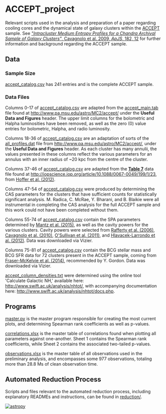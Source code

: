 # ACCEPT_project #

Relevant scripts used in the analysis and preparation of a paper regarding cooling cores and the dynamical state of galaxy clusters within the [ACCEPT](https://web.pa.msu.edu/astro/MC2/accept/) sample. See [*"Intracluster Medium Entropy Profiles for a Chandra Archival Sample of Galaxy Clusters"*, Cavagnolo et al. 2009, *ApJS*, 182, 12](http://adsabs.harvard.edu/abs/2009ApJS..182...12C) for further information and background regarding the ACCEPT sample.

## Data ##

### Sample Size ###

[accept_catalog.csv](accept_catalog.csv) has 241 entries and is the complete ACCEPT sample.

### Data Files ###

Columns 0-17 of [accept_catalog.csv](accept_catalog.csv) are adapted from the [accept_main.tab](https://web.pa.msu.edu/astro/MC2/accept/accept_main.tab) file found at http://www.pa.msu.edu/astro/MC2/accept/ under the **Useful Data and Figures** header. The upper limit columns for the bolometric and Halpha luminosities have been removed, as well as the zero (0) value entries for bolometric, Halpha, and radio luminosity.

Columns 18-36 of [accept_catalog.csv](accept_catalog.csv) are an adaptation of sorts of the [all_profiles.dat](https://web.pa.msu.edu/astro/MC2/accept/data/all_profiles.dat) file from http://www.pa.msu.edu/astro/MC2/accept/, under the **Useful Data and Figures** header. As each cluster has many annulii, the values presented in these columns reflect the various parameters for an annulus with an inner radius of ~20 kpc from the centre of the cluster.

Columns 37-46 of [accept_catalog.csv](accept_catalog.csv) are adapted from the [**Table 7**](http://iopscience.iop.org/0067-0049/199/1/23/suppdata/apjs420668t7_mrt.txt) data file found at http://iopscience.iop.org/article/10.1088/0067-0049/199/1/23, from [Hoffer et al. (2012)](http://adsabs.harvard.edu/abs/2012ApJS..199...23H).

Columns 47-54 of [accept_catalog.csv](accept_catalog.csv) were produced by determining the CAS parameters for the clusters that have sufficient counts for statistically significant analysis. M. Radica, C. McRae, Y. Bharani, and B. Blaikie were all instrumental in completing the CAS analysis for the full ACCEPT sample and this work could not have been completed without them.

Columns 55-74 of [accept_catalog.csv](accept_catalog.csv) contain the SPA parameters determined by [Mantz et al. (2015)](http://adsabs.harvard.edu/abs/2015MNRAS.449..199M), as well as the cavity powers for the various clusters. Cavity powers were selected from [Rafferty et al. (2006)](http://adsabs.harvard.edu/abs/2006ApJ...652..216R), [Cavagnolo et al. (2010)](http://adsabs.harvard.edu/abs/2010ApJ...720.1066C), [O'Sullivan et al. (2011)](http://adsabs.harvard.edu/abs/2011ApJ...735...11O), and [Hlavacek-Larrondo et al. (2012)](http://adsabs.harvard.edu/abs/2012MNRAS.421.1360H). Data was downloaded via Vizier.

Columns 75-81 of [accept_catalog.csv](accept_catalog.csv) contain the BCG stellar mass and BCG SFR data for 72 clusters present in the ACCEPT sample, coming from [Fraser-McKelvie et al. (2014)](http://adsabs.harvard.edu/abs/2014MNRAS.444L..63F), recommended by Y. Gordon. Data was downloaded via Vizier.

[accept_column_densities.txt](accept_column_densities.txt) were determined using the online tool 'Calculate Galactic NH,' available here: http://www.swift.ac.uk/analysis/nhtot/, with accompanying documentation here: http://www.swift.ac.uk/analysis/nhtot/docs.php.

## Programs ##

[master.py](master.py) is the master program responsible for creating the most current plots, and determining Spearman rank coefficients as well as p-values.

[correlations.xlsx](correlations.xlsx) is the master table of correlations found when plotting all parameters against one-another. Sheet 1 contains the Spearman rank coefficients, while Sheet 2 contains the associated two-tailed p-values.

[observations.xlsx](observations.xlsx) is the master table of all observations used in the preliminary analysis, and encompasses some 977 observations, totaling more than 28.8 Ms of clean observation time.

## Automated Reduction Process ##

Scripts and files relevant to the automated reduction process, including explanatory READMEs and instructions, can be found in [reduction/](reduction).

[![astropy](http://img.shields.io/badge/powered%20by-AstroPy-orange.svg?style=flat)](http://www.astropy.org/)
